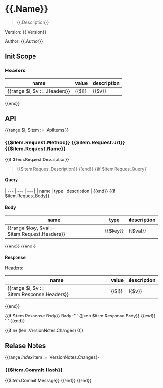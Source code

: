 # {{.Name}}

> {{.Description}}

Version: {{.Version}}

Author: {{.Author}}

## Init Scope

### Headers

| name| value | description |
| --- | --- | --- |
{{range $i, $v := .Headers}}| {{$i}} | {{$v}} | - |
{{end}}

## API

{{range $i, $item := .ApiItems }}
### {{$item.Request.Method}} {{$item.Request.Url}} {{$item.Request.Name}}
{{if $item.Request.Description}}
> {{$item.Request.Description}}
{{end}}
{{if $item.Request.Query}}
#### Query
| --- | --- | --- |
| name | type | description |
{{end}}
{{if $item.Request.Body}}
#### Body
| name | type | description |
| --- | --- | --- |
{{range $key, $val := $item.Request.Headers}}| {{$key}} | {{$val}} | - |
{{end}}
{{end}}

#### Response

Headers:

| name| value | description |
| --- | --- | --- |
{{range $i, $v := $item.Response.Headers}}| {{$i}} | {{$v}} | - |
{{end}}

{{if $item.Response.Body}}
Body:
'''
{{json $item.Response.Body}}
{{end}}
'''
{{end}}

{{if ne (len .VersionNotes.Changes) 0}}
## Relase Notes

{{range $index,$item := .VersionNotes.Changes}}
### {{$item.Commit.Hash}}

{{$item.Commit.Message}}
{{end}}
{{end}}